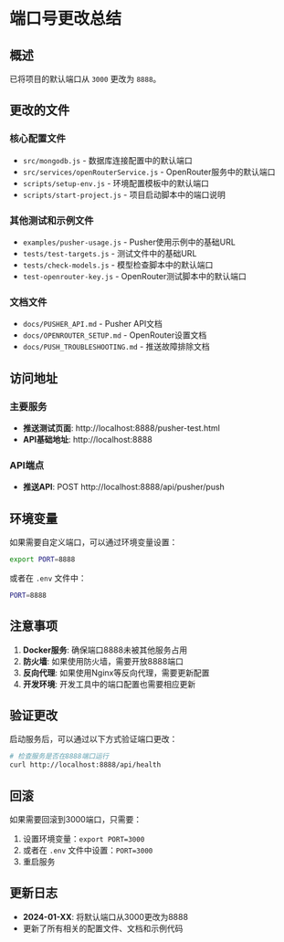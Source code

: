 # 端口号更改总结

## 概述

已将项目的默认端口从 `3000` 更改为 `8888`。

## 更改的文件

### 核心配置文件
- `src/mongodb.js` - 数据库连接配置中的默认端口
- `src/services/openRouterService.js` - OpenRouter服务中的默认端口
- `scripts/setup-env.js` - 环境配置模板中的默认端口
- `scripts/start-project.js` - 项目启动脚本中的端口说明

### 其他测试和示例文件
- `examples/pusher-usage.js` - Pusher使用示例中的基础URL
- `tests/test-targets.js` - 测试文件中的基础URL
- `tests/check-models.js` - 模型检查脚本中的默认端口
- `test-openrouter-key.js` - OpenRouter测试脚本中的默认端口

### 文档文件
- `docs/PUSHER_API.md` - Pusher API文档
- `docs/OPENROUTER_SETUP.md` - OpenRouter设置文档
- `docs/PUSH_TROUBLESHOOTING.md` - 推送故障排除文档

## 访问地址

### 主要服务
- **推送测试页面**: http://localhost:8888/pusher-test.html
- **API基础地址**: http://localhost:8888

### API端点
- **推送API**: POST http://localhost:8888/api/pusher/push

## 环境变量

如果需要自定义端口，可以通过环境变量设置：

```bash
export PORT=8888
```

或者在 `.env` 文件中：

```bash
PORT=8888
```

## 注意事项

1. **Docker服务**: 确保端口8888未被其他服务占用
2. **防火墙**: 如果使用防火墙，需要开放8888端口
3. **反向代理**: 如果使用Nginx等反向代理，需要更新配置
4. **开发环境**: 开发工具中的端口配置也需要相应更新

## 验证更改

启动服务后，可以通过以下方式验证端口更改：

```bash
# 检查服务是否在8888端口运行
curl http://localhost:8888/api/health
```

## 回滚

如果需要回滚到3000端口，只需要：

1. 设置环境变量：`export PORT=3000`
2. 或者在 `.env` 文件中设置：`PORT=3000`
3. 重启服务

## 更新日志

- **2024-01-XX**: 将默认端口从3000更改为8888
- 更新了所有相关的配置文件、文档和示例代码 